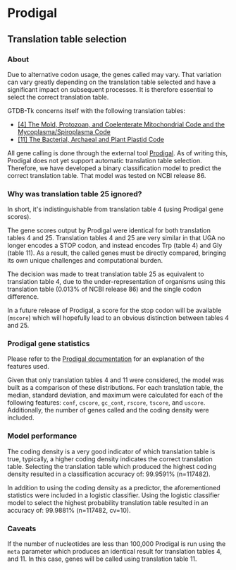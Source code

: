 
# Prodigal

## Translation table selection

### About
Due to alternative codon usage, the genes called may vary.
That variation can vary greatly depending on the translation table selected and have a significant impact on
 subsequent processes. It is therefore essential to select the correct translation table.

GTDB-Tk concerns itself with the following translation tables:

* [[4] The Mold, Protozoan, and Coelenterate Mitochondrial Code and the Mycoplasma/Spiroplasma Code](https://www.ncbi.nlm.nih.gov/Taxonomy/Utils/wprintgc.cgi#SG4)
* [[11] The Bacterial, Archaeal and Plant Plastid Code](https://www.ncbi.nlm.nih.gov/Taxonomy/Utils/wprintgc.cgi#SG11)
 
All gene calling is done through the external tool [Prodigal](https://github.com/hyattpd/Prodigal). As of writing this,
Prodigal does not yet support automatic translation table selection. Therefore, we have developed a binary classification
model to predict the correct translation table. That model was tested on NCBI release 86.


### Why was translation table 25 ignored?
In short, it's indistinguishable from translation table 4 (using Prodigal gene scores).

The gene scores output by Prodigal were identical for both translation tables 4 and 25. 
Translation tables 4 and 25 are very similar in that UGA no longer encodes a STOP codon, and instead encodes
Trp (table 4) and Gly (table 11). As a result, the called genes must be directly compared, bringing its own
unique challenges and computational burden.
 
The decision was made to treat translation table 25 as equivalent to translation table 4, due to the under-representation of 
organisms using this translation table (0.013% of NCBI release 86) and the single codon difference.

In a future release of Prodigal, a score for the stop codon will be available (`mscore`) which will hopefully lead 
to an obvious distinction between tables 4 and 25.

### Prodigal gene statistics

Please refer to the [Prodigal documentation](https://github.com/hyattpd/prodigal/wiki/understanding-the-prodigal-output#gene-coordinates) 
for an explanation of the features used. 

Given that only translation tables 4 and 11 were considered, the model was built as a comparison of these distributions.
For each translation table, the median, standard deviation, and maximum were 
calculated for each of the following features: `conf`, `cscore`, `gc_cont`, `rscore`, `tscore`, and `uscore`. 
Additionally, the number of genes called and the coding density were included.


### Model performance
The coding density is a very good indicator of which translation table is true, typically, a higher coding density
indicates the correct translation table.  Selecting the translation table which produced the highest coding density 
resulted in a classification accuracy of: 99.9591% (n=117482).

In addition to using the coding density as a predictor, the aforementioned statistics were included in a logistic
classifier. Using the logistic classifier model to select the highest probability translation table resulted in an accuracy of: 
99.9881% (n=117482, cv=10).

### Caveats
If the number of nucleotides are less than 100,000 Prodigal is run using the `meta` parameter which
produces an identical result for translation tables 4, and 11. In this case, genes will be called using
translation table 11.